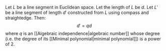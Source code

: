 Let $L$ be a line segment in Euclidean space.
Let the length of $L$ be $d$.
Let $L'$ be a line segment of length $d'$ constructed from $L$ using compass and straightedge.
Then:
$$d' = qd$$
where $q$ is an [[Algebraic independence|algebraic number]] whose degree (i.e. the degree of its [[Minimal polynomial|minimal polynomial]]) is a power of $2$.